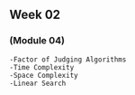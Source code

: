 ## Week 02

### (Module 04)
```
-Factor of Judging Algorithms
-Time Complexity
-Space Complexity
-Linear Search
```